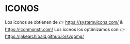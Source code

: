 # ICONOS

Los iconos se obtienen de 👉 <https://systemuicons.com/> & <https://iconmonstr.com/>
Los iconos los optimizamos con 👉 <https://jakearchibald.github.io/svgomg/>
